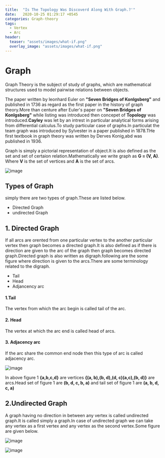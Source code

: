```yaml
---
title:  "Is The Topology Was Discoverd Along With Graph.?'"
date:   2020-10-25 01:29:17 +0545
categories: Graph-theory
tags:
  - Vertex
  - Arc
header:
  teaser: "assets/images/what-if.png"
  overlay_image: "assets/images/what-if.png"
---
```


# Graph 
Graph Theory is the subject of study of graphs, which are mathematical structures  used to model pairwise relations between objects.

The paper written by leonhard Euler on **"Seven Bridges of Konlgsberg"** and published in 1736 as regard as the first paper in the history of graph theory.More than centure after Euler's paper on 
**"Seven Bridges of Konlgsberg"** while listing was introduced then concepet of  **Topology** was introduced.**Cayley** was let by an intrest in particular analytical forms arising from differential calculus.To study particular case of graphs.In particulat the team graph was introduced by Sylvester in a paper published in 1878.THe first textbook in graph theory  was written by Derves Konig,abd was published in 1936.

Graph is simply a pictorial representation of object.It is also defined as the set and set of certaion relation.Mathematically we write graph as **G = (V, A)**. Where **V** is the set of vertices and **A** is the set of arcs.

![image]({{site.url}}/assets/Math_blog/7.PNG)

## Types of Graph 
simply there are two types of graph.These are listed below.
* Directed Graph
* undirected Graph
## 1. Directed Graph
If  all arcs are orented from one particular vertex to the another particular vertex then graph becomes a directed graph.It is also defined as if there is direction are given to the arc of the graph then graph becomes directed graph.Directed graph is also written as digraph.following are the some figure where direction is given to the arcs.There are some terminology related to the digraph.

* Tail 
* Head
* Adjancency arc
#### 1.Tail
The vertex from which the arc begin is called tail of the arc.
#### 2. Head 
The vertex at which the arc end is called head of arcs.
#### 3. Adjacency  arc
If the arc share the common end node then this type of arc is called adjacency arc.

![image]({{site.url}}/assets/Math_blog/9.PNG)

In above figure 1 **{a,b,c,d}** are vertices **{(a, b),(b, d),(d, c)(a,c),(b, d)}** are arcs.Head set of figure 1 are **(b, d, c, b, a)** and tail set of figure 1 are **(a, b, d, c, a)**

## 2.Undirected Graph
A graph having no direction in between any vertex is called undirected graph.It is called simply a graph.In case of undirected graph we can take any vertex as a first vertex and any vertex as the second vertex.Some figure are given below.

![image]({{site.url}}/assets/Math_blog/11.PNG)

![image]({{site.url}}/assets/Math_blog/10.PNG)
